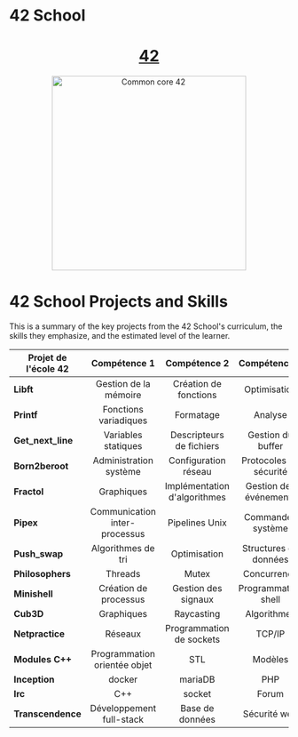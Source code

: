 # 42 School

<h1 align="center">
	<a href="https://42.fr/en/homepage/"> 42</a>
</h1>

<p align="center">
  <img src="https://42perpignan.fr/wp-content/uploads/2022/05/42-Perpignan-white500x170.png" alt="Common core 42" width="350"/>
</p>

# 42 School Projects and Skills

This is a summary of the key projects from the 42 School's curriculum, the skills they emphasize, and the estimated level of the learner.

| Projet de l'école 42 | Compétence 1 | Compétence 2 | Compétence 3 | Niveau | Note |
| --- | :---: | :---: | :---: | :---: | --- |
| **Libft** | Gestion de la mémoire | Création de fonctions | Optimisation | Débutant | 125 |
| **Printf** | Fonctions variadiques | Formatage | Analyse | Débutant | 100 |
| **Get_next_line** | Variables statiques | Descripteurs de fichiers | Gestion du buffer | Débutant | 125 |
| **Born2beroot** | Administration système | Configuration réseau | Protocoles de sécurité | Débutant | 110 |
| **Fractol** | Graphiques | Implémentation d'algorithmes | Gestion des événements | Intermédiaire | 125 |
| **Pipex** | Communication inter-processus | Pipelines Unix | Commandes système | Intermédiaire | 125 |
| **Push_swap** | Algorithmes de tri | Optimisation | Structures de données | Intermédiaire | 125 |
| **Philosophers** | Threads | Mutex | Concurrence | Intermédiaire | 100 |
| **Minishell** | Création de processus | Gestion des signaux | Programmation shell | Intermédiaire | 101 |
| **Cub3D** | Graphiques | Raycasting | Algorithmes | Intermédiaire | 125 |
| **Netpractice** | Réseaux | Programmation de sockets | TCP/IP | Intermédiaire | 100 |
| **Modules C++** | Programmation orientée objet | STL | Modèles | Senior |  |
| **Inception** | docker | mariaDB | PHP | Senior | |
| **Irc** | C++ | socket | Forum | Senior | 100 |
| **Transcendence** | Développement full-stack | Base de données | Sécurité web | Senior |  |
